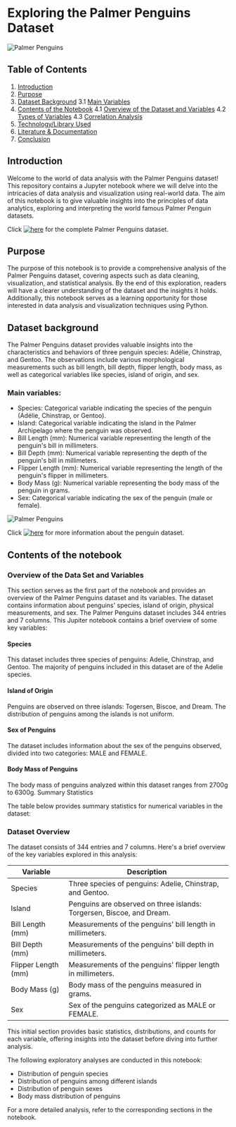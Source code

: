 # Exploring the Palmer Penguins Dataset

![Palmer Penguins](https://tkoomar.github.io/post/tt-palmer-penguins/featured_huc6cf4a21090aa2ea134ebf239881872e_167000_720x0_resize_lanczos_2.png)


## Table of Contents

1. [Introduction](#introduction)
2. [Purpose](#purpose)
3. [Dataset Background](#dataset-background)
    3.1 [Main Variables](#main-variables)
4. [Contents of the Notebook](#contents-of-the-notebook)
    4.1 [Overview of the Dataset and Variables](#overview-of-the-dataset-and-variables)
    4.2 [Types of Variables](#types-of-variables)
    4.3 [Correlation Analysis](#correlation-analysis)
5. [Technology/Library Used](#technologylibrary-used)
6. [Literature & Documentation](#literature--documentation)
7. [Conclusion](#conclusion)


## Introduction

Welcome to the world of data analysis with the Palmer Penguins dataset! This repository contains a Jupyter notebook where we will delve into the intricacies of data analysis and visualization using real-world data. The aim of this notebook is to give valuable insights into the principles of data analytics, exploring and interpreting the world famous Palmer Penguin datasets.

Click [![here](https://img.shields.io/badge/here-red?style=for-the-badge)](https://gist.githubusercontent.com/slopp/ce3b90b9168f2f921784de84fa445651/raw/4ecf3041f0ed4913e7c230758733948bc561f434/penguins.csv) for the complete Palmer Penguins dataset. 

## Purpose 

The purpose of this notebook is to provide a comprehensive analysis of the Palmer Penguins dataset, covering aspects such as data cleaning, visualization, and statistical analysis. By the end of this exploration, readers will have a clearer understanding of the dataset and the insights it holds. Additionally, this notebook serves as a learning opportunity for those interested in data analysis and visualization techniques using Python.

## Dataset background

The Palmer Penguins dataset provides valuable insights into the characteristics and behaviors of three penguin species: Adélie, Chinstrap, and Gentoo. The observations include various morphological measurements such as bill length, bill depth, flipper length, body mass, as well as categorical variables like species, island of origin, and sex.

### Main variables:

- Species: Categorical variable indicating the species of the penguin (Adélie, Chinstrap, or Gentoo).
- Island: Categorical variable indicating the island in the Palmer Archipelago where the penguin was observed.
- Bill Length (mm): Numerical variable representing the length of the penguin's bill in millimeters.
- Bill Depth (mm): Numerical variable representing the depth of the penguin's bill in millimeters.
- Flipper Length (mm): Numerical variable representing the length of the penguin's flipper in millimeters.
- Body Mass (g): Numerical variable representing the body mass of the penguin in grams.
- Sex: Categorical variable indicating the sex of the penguin (male or female).

![Palmer Penguins](https://previews.123rf.com/images/aomeditor/aomeditor1903/aomeditor190300021/122254680-illustrator-of-body-parts-of-penguin.jpg)

Click [![here](https://img.shields.io/badge/here-green?style=for-the-badge)](https://www.kaggle.com/code/pratik1120/penguin-dataset-eda-classification-and-clustering) for more information about the penguin dataset. 


## Contents of the notebook

### Overview of the Data Set and Variables

This section serves as the first part of the notebook and provides an overview of the Palmer Penguins dataset and its variables. The dataset contains information about penguins' species, island of origin, physical measurements, and sex. The Palmer Penguins dataset includes 344 entries and 7 columns. This Jupiter notebook contains a brief overview of some key variables:

#### Species
This dataset includes three species of penguins: Adelie, Chinstrap, and Gentoo.
The majority of penguins included in this dataset are of the Adelie species.

#### Island of Origin
Penguins are observed on three islands: Togersen, Biscoe, and Dream.
The distribution of penguins among the islands is not uniform.

#### Sex of Penguins
The dataset includes information about the sex of the penguins observed, divided into two categories: MALE and FEMALE.

#### Body Mass of Penguins
The body mass of penguins analyzed within this dataset ranges from 2700g to 6300g.
Summary Statistics

The table below provides summary statistics for numerical variables in the dataset:

### Dataset Overview

The dataset consists of 344 entries and 7 columns. Here's a brief overview of the key variables explored in this analysis:

| Variable           | Description                                      |
|--------------------|--------------------------------------------------|
| Species            | Three species of penguins: Adelie, Chinstrap, and Gentoo. |
| Island             | Penguins are observed on three islands: Torgersen, Biscoe, and Dream. |
| Bill Length (mm)   | Measurements of the penguins' bill length in millimeters. |
| Bill Depth (mm)    | Measurements of the penguins' bill depth in millimeters. |
| Flipper Length (mm)| Measurements of the penguins' flipper length in millimeters. |
| Body Mass (g)      | Body mass of the penguins measured in grams.    |
| Sex                | Sex of the penguins categorized as MALE or FEMALE. |

This initial section provides basic statistics, distributions, and counts for each variable, offering insights into the dataset before diving into further analysis.


The following exploratory analyses are conducted in this notebook:
- Distribution of penguin species
- Distribution of penguins among different islands
- Distribution of penguin sexes
- Body mass distribution of penguins

For a more detailed analysis, refer to the corresponding sections in the notebook.
